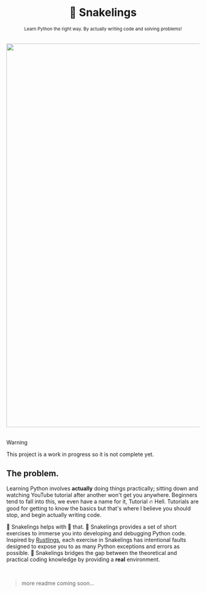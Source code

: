 <div align="center">

  # 🐍 Snakelings

  <sub>Learn Python the right way. By actually writing code and solving problems!</sub>

</div>

<br>

<img width="1000px" src="https://github.com/THEGOLDENPRO/snakelings/assets/66202304/ce48eae7-c2c6-4331-b7fe-a67bbfc07978">

<br>
<br>

> [!Warning]
> This project is a work in progress so it is not complete yet.

## The problem.
Learning Python involves **actually** doing things practically; sitting down and watching YouTube tutorial after another won't get you anywhere. Beginners tend to fall into this, we even have a name for it, Tutorial 🔥 Hell. Tutorials are good for getting to know the basics but that's where I believe you should stop, and begin actually writing code.

🐍 Snakelings helps with 🌟 that. 🐍 Snakelings provides a set of short exercises to immerse you into developing and debugging Python code. Inspired by [Rustlings](https://github.com/rust-lang/rustlings), each exercise in Snakelings has intentional faults designed to expose you to as many Python exceptions and errors as possible. 🐍 Snakelings bridges the gap between the theoretical and practical coding knowledge by providing a **real** environment.

<br>

> more readme coming soon...
